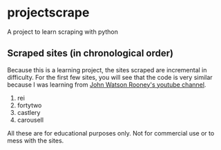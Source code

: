 # projectscrape
A project to learn scraping with python

## Scraped sites (in chronological order)
Because this is a learning project, the sites scraped are incremental in difficulty.
For the first few sites, you will see that the code is very similar because I was learning from [John Watson Rooney's youtube channel](https://www.youtube.com/@JohnWatsonRooney). 

1. rei
2. fortytwo 
3. castlery
4. carousell

All these are for educational purposes only. Not for commercial use or to mess with the sites.

